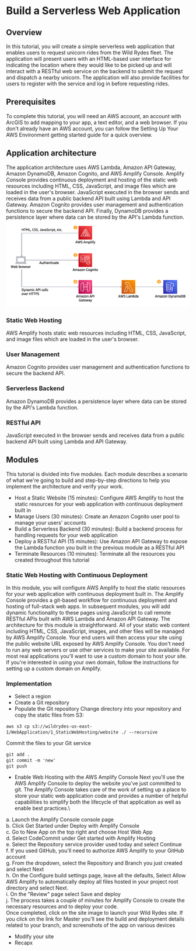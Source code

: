# Build a Serverless Web Application
## Overview
In this tutorial, you will create a simple serverless web application that enables users to request unicorn rides from the Wild Rydes fleet. The application will present users with an HTML-based user interface for indicating the location where they would like to be picked up and will interact with a RESTful web service on the backend to submit the request and dispatch a nearby unicorn. The application will also provide facilities for users to register with the service and log in before requesting rides.
## Prerequisites
To complete this tutorial, you will need an AWS account, an account with ArcGIS to add mapping to your app, a text editor, and a web browser. If you don't already have an AWS account, you can follow the Setting Up Your AWS Environment getting started guide for a quick overview.
## Application architecture
The application architecture uses AWS Lambda, Amazon API Gateway, Amazon DynamoDB, Amazon Cognito, and AWS Amplify Console. Amplify Console provides continuous deployment and hosting of the static web resources including HTML, CSS, JavaScript, and image files which are loaded in the user's browser. JavaScript executed in the browser sends and receives data from a public backend API built using Lambda and API Gateway. Amazon Cognito provides user management and authentication functions to secure the backend API. Finally, DynamoDB provides a persistence layer where data can be stored by the API's Lambda function.
![Architecture](image.png)
### Static Web Hosting
AWS Amplify hosts static web resources including HTML, CSS, JavaScript, and image files which are loaded in the user's browser.
### User Management
Amazon Cognito provides user management and authentication functions to secure the backend API.
### Serverless Backend
Amazon DynamoDB provides a persistence layer where data can be stored by the API's Lambda function.
### RESTful API
JavaScript executed in the browser sends and receives data from a public backend API built using Lambda and API Gateway.
## Modules
This tutorial is divided into five modules. Each module describes a scenario of what we're going to build and step-by-step directions to help you implement the architecture and verify your work.
- Host a Static Website (15 minutes): Configure AWS Amplify to host the static resources for your web application with continuous deployment built in 
- Manage Users (30 minutes): Create an Amazon Cognito user pool to manage your users' accounts
- Build a Serverless Backend (30 minutes): Build a backend process for handling requests for your web application
- Deploy a RESTful API (15 minutes): Use Amazon API Gateway to expose the Lambda function you built in the previous module as a RESTful API
- Terminate Resources (10 minutes): Terminate all the resources you created throughout this tutorial
### Static Web Hosting with Continuous Deployment
In this module, you will configure AWS Amplify to host the static resources for your web application with continuous deployment built in. The Amplify Console provides a git-based workflow for continuous deployment and hosting of full-stack web apps. In subsequent modules, you will add dynamic functionality to these pages using JavaScript to call remote RESTful APIs built with AWS Lambda and Amazon API Gateway. The architecture for this module is straightforward. All of your static web content including HTML, CSS, JavaScript, images, and other files will be managed by AWS Amplify Console. Your end users will then access your site using the public website URL exposed by AWS Amplify Console. You don't need to run any web servers or use other services to make your site available. For most real applications you'll want to use a custom domain to host your site. If you're interested in using your own domain, follow the instructions for setting up a custom domain on Amplify.
### Implementation
- Select a region
- Create a Git repository
- Populate the Git repository
Change directory into your repository and copy the static files from S3:
```
aws s3 cp s3://wildrydes-us-east-1/WebApplication/1_StaticWebHosting/website ./ --recursive
```
Commit the files to your Git service
```
git add .
git commit -m 'new'
git push
```
- Enable Web Hosting with the AWS Amplify Console
Next you'll use the AWS Amplify Console to deploy the website you've just committed to git. The Amplify Console takes care of the work of setting up a place to store your static web application code and provides a number of helpful capabilities to simplify both the lifecycle of that application as well as enable best practices.\

a. Launch the Amplify Console console page\
b. Click Get Started under Deploy with Amplify Console\
c. Go to New App on the top right and choose Host Web App\
d. Select CodeCommit under Get started with Amplify Hosting\
e. Select the Repository service provider used today and select Continue\
f. If you used GitHub, you'll need to authorize AWS Amplify to your GitHub account\
g. From the dropdown, select the Repository and Branch you just created and select Next\
h. On the Configure build settings page, leave all the defaults, Select Allow AWS Amplify to automatically deploy all files hosted in your project root directory and select Next.\
i. On the "Review" page select Save and deploy\
j. The process takes a couple of minutes for Amplify Console to create the necessary resources and to deploy your code.\
Once completed, click on the site image to launch your Wild Rydes site. If you click on the link for Master you'll see the build and deployment details related to your branch, and screenshots of the app on various devices
- Modify your site
- Recapx